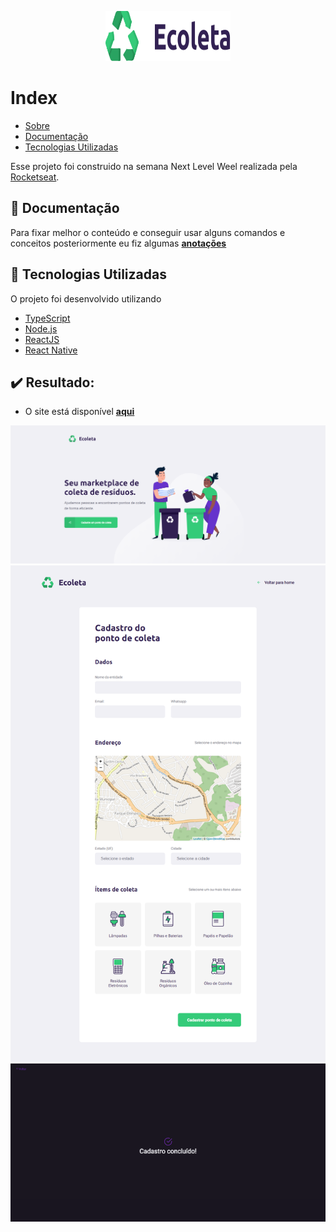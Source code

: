 <p align="center">
  <img width="200" height="80" src="https://github.com/andressalh/next-level-week/blob/master/rockset/web/src/assets/logo.svg">
</p>

# Index

- [Sobre](#sobre)
- [Documentação](#documentacao)
- [Tecnologias Utilizadas](#tecnologias-utilizadas)

<a id="sobre"></a>

Esse projeto foi construido na semana Next Level Weel realizada pela [Rocketseat](https://rocketseat.com.br/). 

<a id="documentacao"></a>

## :file_folder: Documentação

Para fixar melhor o conteúdo e conseguir usar alguns comandos e conceitos posteriormente eu fiz algumas **[anotações](documentation.md)**

<a id="tecnologias-utilizadas"></a>

## :rocket: Tecnologias Utilizadas

O projeto foi desenvolvido utilizando

- [TypeScript](https://www.typescriptlang.org/)
- [Node.js](https://nodejs.org/en/)
- [ReactJS](https://reactjs.org/)
- [React Native](https://reactnative.dev/)

## :heavy_check_mark: Resultado:

- O site está disponível **[aqui](#)**

<img  src="https://github.com/andressalh/next-level-week/blob/master/rockset/web/src/assets/home.png">
<img  src="https://github.com/andressalh/next-level-week/blob/master/rockset/web/src/assets/cadastro.png">
<img  src="https://github.com/andressalh/next-level-week/blob/master/rockset/web/src/assets/cadastro-realizado.png">
